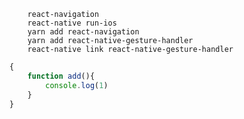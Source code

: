 <!-- 
目录结构
    src
        + assets        // 静态文件
            + images
            + styles
        + components    // 共公组件
            + Nav
            + Header
            + Footer
        + pages         // 页面路由
            + home
            + about
            + user
        + store         // mobx
            + Store
        + template      // 模板
            + 
        + utils         // 组件
            + 
-->
```
    react-navigation
    react-native run-ios
    yarn add react-navigation
    yarn add react-native-gesture-handler
    react-native link react-native-gesture-handler
```
```js
{
    function add(){
        console.log(1)
    }
}
```